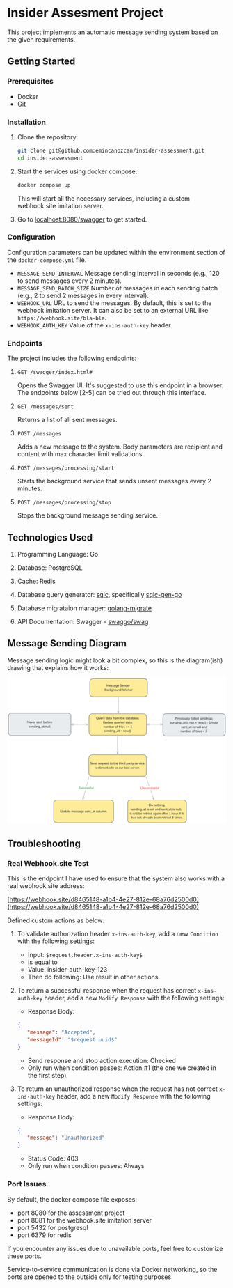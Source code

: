 # Insider Assesment Project

This project implements an automatic message sending system based on the given requirements.

## Getting Started

### Prerequisites

- Docker
- Git

### Installation

1. Clone the repository:
   ```bash
   git clone git@github.com:emincanozcan/insider-assessment.git
   cd insider-assessment
   ```

2. Start the services using docker compose:
    ```bash
    docker compose up
    ```
   This will start all the necessary services, including a custom webhook.site imitation server.

3. Go to [localhost:8080/swagger](http://localhost:8080/swagger) to get started.

### Configuration

Configuration parameters can be updated within the environment section of the `docker-compose.yml` file.

- `MESSAGE_SEND_INTERVAL`   Message sending interval in seconds (e.g., 120 to send messages every 2 minutes).
- `MESSAGE_SEND_BATCH_SIZE` Number of messages in each sending batch (e.g., 2 to send 2 messages in every interval).
- `WEBHOOK_URL`             URL to send the messages. By default, this is set to the webhook imitation server. It can also be set to an external URL like `https://webhook.site/bla-bla`.
- `WEBHOOK_AUTH_KEY`        Value of the `x-ins-auth-key` header.

### Endpoints

The project includes the following endpoints:

1. `GET /swagger/index.html#`

   Opens the Swagger UI. It's suggested to use this endpoint in a browser. The endpoints below [2-5] can be tried out through this interface.

2. `GET /messages/sent`

   Returns a list of all sent messages.

3. `POST /messages`

   Adds a new message to the system. Body parameters are recipient and content with max character limit validations.

4. `POST /messages/processing/start`

   Starts the background service that sends unsent messages every 2 minutes.

5. `POST /messages/processing/stop`

   Stops the background message sending service.


## Technologies Used

1. Programming Language: Go

2. Database: PostgreSQL

3. Cache: Redis

4. Database query generator: [sqlc](https://github.com/sqlc-dev/sqlc), specifically [sqlc-gen-go](https://github.com/sqlc-dev/sqlc-gen-go)

5. Database migrataion manager: [golang-migrate](https://github.com/golang-migrate/migrate)

6. API Documentation: Swagger - [swaggo/swag](https://github.com/swaggo/swag)

## Message Sending Diagram

Message sending logic might look a bit complex, so this is the diagram(ish) drawing that explains how it works:

![Message sending](./art/message-sending.png)


## Troubleshooting

### Real Webhook.site Test

This is the endpoint I have used to ensure that the system also works with a real webhook.site address:

[https://webhook.site/d8465148-a1b4-4e27-812e-68a76d2500d0](https://webhook.site/d8465148-a1b4-4e27-812e-68a76d2500d0)

Defined custom actions as below:

1) To validate authorization header `x-ins-auth-key`, add a new `Condition` with the following settings:
   - Input: `$request.header.x-ins-auth-key$`
   - is equal to
   - Value: insider-auth-key-123
   - Then do following: Use result in other actions

2) To return a successful response when the request has correct `x-ins-auth-key` header, add a new `Modify Response` with the following settings:
   - Response Body:
   ```json
   {
      "message": "Accepted",
      "messageId": "$request.uuid$"
   }
   ```
   - Send response and stop action execution: Checked
   - Only run when condition passes: Action #1 (the one we created in the first step)


3) To return an unauthorized response when the request has not correct `x-ins-auth-key` header, add a new `Modify Response` with the following settings:
   - Response Body:
   ```json
   {
      "message": "Unauthorized"
   }
   ```
   - Status Code: 403
   - Only run when condition passes: Always

### Port Issues

By default, the docker compose file exposes:

- port 8080 for the assessment project
- port 8081 for the webhook.site imitation server
- port 5432 for postgresql
- port 6379 for redis

If you encounter any issues due to unavailable ports, feel free to customize these ports.

Service-to-service communication is done via Docker networking, so the ports are opened to the outside only for testing purposes.
